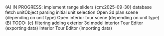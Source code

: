 (A) IN PROGRESS:
    implement range sliders {cm:2025-09-30}
    database fetch
    unitObject parsing
    initial unit selection
    Open 3d plan scene (depending on unit type)
    Open interior tour scene (depending on unit type)
(B) TODO: {c}
    filtering
    adding exterior 3d model
    interior Tour Editor (exporting data)
    Interior Tour Editor (importing data)